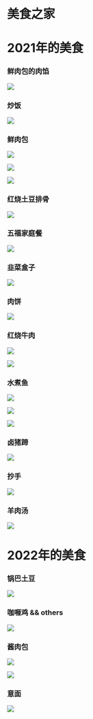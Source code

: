 # 美食之家

# 2021年的美食

### 鲜肉包的肉馅
![](https://fudongdong-statics.oss-cn-beijing.aliyuncs.com/images/20211115/b5eedd312dd14327bd8bbe5b3731dfd5.png?x-oss-process=style/z.wiki)

### 炒饭
![](https://fudongdong-statics.oss-cn-beijing.aliyuncs.com/images/20211115/349a8c4c0b2943348dcc1889894edd63.png?x-oss-process=style/z.wiki)

### 鲜肉包
![](https://fudongdong-statics.oss-cn-beijing.aliyuncs.com/images/20211115/3603e6bf0d5f4b00b0f91907b88f4878.png?x-oss-process=style/z.wiki)

![](https://fudongdong-statics.oss-cn-beijing.aliyuncs.com/images/20211115/8c91d102052e4d2280e64ffe0b8b13fc.png?x-oss-process=style/z.wiki)


![](https://fudongdong-statics.oss-cn-beijing.aliyuncs.com/images/20211115/f6e53308df394601814a80bfa083f863.png?x-oss-process=style/z.wiki)

### 红烧土豆排骨 
![](https://fudongdong-statics.oss-cn-beijing.aliyuncs.com/images/20220527/7465e0686155470a8c36859548774d5f.png?x-oss-process=image/resize,w_800/quality,q_80)

### 五福家庭餐
![](https://fudongdong-statics.oss-cn-beijing.aliyuncs.com/images/20220527/b55d1426a130495a803c41b34cbac356.png?x-oss-process=image/resize,w_800/quality,q_80)


### 韭菜盒子
![](https://fudongdong-statics.oss-cn-beijing.aliyuncs.com/images/20211115/feec2a95768240db9af62e61f9126806.png?x-oss-process=style/z.wiki)

### 肉饼
![](https://fudongdong-statics.oss-cn-beijing.aliyuncs.com/images/20220527/eccb310476634de6900a61d3dda3a77e.png?x-oss-process=image/resize,w_800/quality,q_80)

### 红烧牛肉
![](https://fudongdong-statics.oss-cn-beijing.aliyuncs.com/images/20220525/e15842ad0ef442c3bef0137ca8f2663f.png?x-oss-process=style/z.wiki)

![](https://fudongdong-statics.oss-cn-beijing.aliyuncs.com/images/20220525/1d1da3e67ffb44f08891071581dd61fb.png?x-oss-process=style/z.wiki)

### 水煮鱼
![](https://fudongdong-statics.oss-cn-beijing.aliyuncs.com/images/20220527/f8f65a0485814e31999f01aa8e3357cb.png?x-oss-process=image/resize,w_800/quality,q_80)


![](https://fudongdong-statics.oss-cn-beijing.aliyuncs.com/images/20211115/737a463fd47f4cde9980137cfe5e2e21.png?x-oss-process=style/z.wiki)


![](https://fudongdong-statics.oss-cn-beijing.aliyuncs.com/images/20211115/4743a5bc7a0f4442afcd08f8e81ac847.png?x-oss-process=style/z.wiki)

### 卤猪蹄
![](https://fudongdong-statics.oss-cn-beijing.aliyuncs.com/images/20211115/0a8c4079982544b6964a5cf7b9d39476.png?x-oss-process=style/z.wiki)

### 抄手
![](https://fudongdong-statics.oss-cn-beijing.aliyuncs.com/images/20211115/e52d6f60fff24f3fa7b1f26922786fe9.png?x-oss-process=style/z.wiki)

### 羊肉汤
![](https://fudongdong-statics.oss-cn-beijing.aliyuncs.com/images/20211115/648bf09933cc428f817fa06bba8fcf34.png?x-oss-process=style/z.wiki)


# 2022年的美食

### 锅巴土豆
![](https://fudongdong-statics.oss-cn-beijing.aliyuncs.com/images/20220213/3b6e7d8755684b5ab8c63bc45854d73a.png?x-oss-process=style/z.wiki)

### 咖喱鸡 && others
![](https://fudongdong-statics.oss-cn-beijing.aliyuncs.com/images/20220213/42a981907a6744c38155dc5357b31cc2.png?x-oss-process=style/z.wiki)

### 酱肉包
![](https://fudongdong-statics.oss-cn-beijing.aliyuncs.com/images/20220213/eef59dfcbe32498faa3d4ae3860f50fa.png?x-oss-process=style/z.wiki)

![](https://fudongdong-statics.oss-cn-beijing.aliyuncs.com/images/20220213/e70995bb005549c2b1797eaec13a7191.png?x-oss-process=style/z.wiki)

### 意面

![](https://fudongdong-statics.oss-cn-beijing.aliyuncs.com/images/20220219/e509255f14384acc81f72576d69821e5.png?x-oss-process=style/z.wiki)

